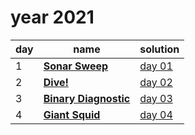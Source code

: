 # year 2021

| day | name | solution |
| --- | --- | --- |
| 1 | **[Sonar Sweep](https://adventofcode.com/2021/day/1)** | [day 01](/aoc/src/bin/aoc2021/aoc2021_01.rs) |
| 2 | **[Dive!](https://adventofcode.com/2021/day/2)** | [day 02](/aoc/src/bin/aoc2021/aoc2021_02.rs) |
| 3 | **[Binary Diagnostic](https://adventofcode.com/2021/day/3)** | [day 03](/aoc/src/bin/aoc2021/aoc2021_03.rs) |
| 4 | **[Giant Squid](https://adventofcode.com/2021/day/4)** | [day 04](/aoc/src/bin/aoc2021/aoc2021_04.rs) |